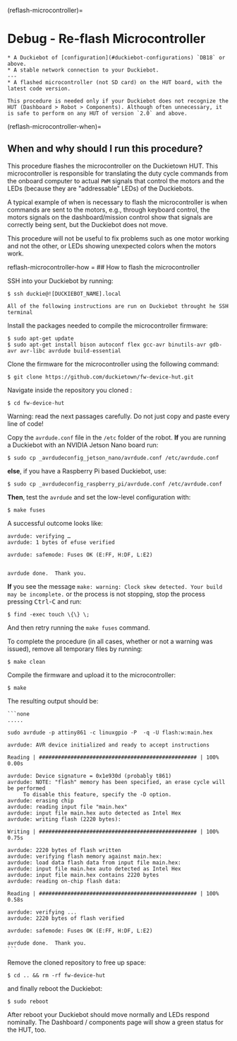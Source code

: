 (reflash-microcontroller)=
# Debug - Re-flash Microcontroller

```{needget}
* A Duckiebot of [configuration](#duckiebot-configurations) `DB18` or above.
* A stable network connection to your Duckiebot.
---
* A flashed microcontroller (not SD card) on the HUT board, with the latest code version.
```

```{warning}
This procedure is needed only if your Duckiebot does not recognize the HUT (Dashboard > Robot > Components). Although often unnecessary, it is safe to perform on any HUT of version `2.0` and above.   
```

(reflash-microcontroller-when)=
## When and why should I run this procedure?

This procedure flashes the microcontroller on the Duckietown HUT. This microcontroller is responsible for translating the duty cycle commands from the onboard computer to actual `PWM` signals that control the motors and the LEDs (because they are "addressable" LEDs) of the Duckiebots.

A typical example of when is necessary to flash the microcontroller is when commands are sent to the motors, e.g., through keyboard control, the motors signals on the dashboard/mission control show that signals are correctly being sent, but the Duckiebot does not move.  

This procedure will not be useful to fix problems such as one motor working and not the other, or LEDs showing unexpected colors when the motors work.

reflash-microcontroller-how = ## How to flash the microcontroller

SSH into your Duckiebot by running:

    $ ssh duckie@![DUCKIEBOT_NAME].local


```{note}
All of the following instructions are run on Duckiebot throught he SSH terminal
```


Install the packages needed to compile the microcontroller firmware:

    $ sudo apt-get update
    $ sudo apt-get install bison autoconf flex gcc-avr binutils-avr gdb-avr avr-libc avrdude build-essential

Clone the firmware for the microcontroller using the following command:

    $ git clone https://github.com/duckietown/fw-device-hut.git

Navigate inside the repository you cloned :

    $ cd fw-device-hut

Warning: read the next passages carefully. Do not just copy and paste every line of code!

Copy the `avrdude.conf` file in the `/etc` folder of the robot. **If** you are running a Duckiebot with an NVIDIA Jetson Nano board run:

    $ sudo cp _avrdudeconfig_jetson_nano/avrdude.conf /etc/avrdude.conf
    
**else**, if you have a Raspberry Pi based Duckiebot, use:

    $ sudo cp _avrdudeconfig_raspberry_pi/avrdude.conf /etc/avrdude.conf
    
**Then**, test the `avrdude` and set the low-level configuration with:

    $ make fuses

A successful outcome looks like:

    avrdude: verifying …
    avrdude: 1 bytes of efuse verified

    avrdude: safemode: Fuses OK (E:FF, H:DF, L:E2)


    avrdude done.  Thank you.

**If** you see the message `make: warning: Clock skew detected. Your build may be incomplete.` or the process is not stopping, stop the process pressing <kbd>Ctrl</kbd>-<kbd>C</kbd> and run:

    $ find -exec touch \{\} \;

And then retry running the `make fuses` command.


To complete the procedure (in all cases, whether or not a warning was issued), remove all temporary files by running:

    $ make clean

Compile the firmware and upload it to the microcontroller:

    $ make

The resulting output should be:

    ```none
    .....

    sudo avrdude -p attiny861 -c linuxgpio -P  -q -U flash:w:main.hex

    avrdude: AVR device initialized and ready to accept instructions

    Reading | ################################################## | 100% 0.00s

    avrdude: Device signature = 0x1e930d (probably t861)
    avrdude: NOTE: "flash" memory has been specified, an erase cycle will be performed
         To disable this feature, specify the -D option.
    avrdude: erasing chip
    avrdude: reading input file "main.hex"
    avrdude: input file main.hex auto detected as Intel Hex
    avrdude: writing flash (2220 bytes):

    Writing | ################################################## | 100% 0.75s

    avrdude: 2220 bytes of flash written
    avrdude: verifying flash memory against main.hex:
    avrdude: load data flash data from input file main.hex:
    avrdude: input file main.hex auto detected as Intel Hex
    avrdude: input file main.hex contains 2220 bytes
    avrdude: reading on-chip flash data:

    Reading | ################################################## | 100% 0.58s

    avrdude: verifying ...
    avrdude: 2220 bytes of flash verified

    avrdude: safemode: Fuses OK (E:FF, H:DF, L:E2)

    avrdude done.  Thank you.
    ```

Remove the cloned repository to free up space:

    $ cd .. && rm -rf fw-device-hut


and finally reboot the Duckiebot:

    $ sudo reboot

After reboot your Duckiebot should move normally and LEDs respond nominally. The Dashboard / components page will show a green status for the HUT, too.
